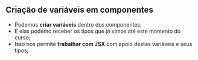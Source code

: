 ## Criação de variáveis em componentes

- Podemos **criar variáveis** dentro dos componentes;
- E elas podemo receber os tipos que já vimos até este momento do curso;
- Isso nos permite **trabalhar com JSX** com apoio destas variáveis e seus tipos;